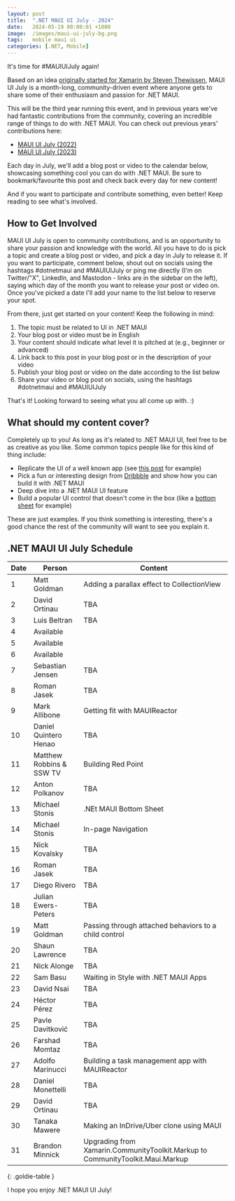 ```yaml
---
layout: post
title:  ".NET MAUI UI July - 2024"
date:   2024-05-19 00:00:01 +1000
image:  /images/maui-ui-july-bg.png
tags:   mobile maui ui
categories: [.NET, Mobile]
---
```


It's time for #MAUIUIJuly again!

Based on an idea [originally started for Xamarin by Steven Thewissen](https://thewissen.io/introducing-xamarin-ui-july/), MAUI UI July is a month-long, community-driven event where anyone gets to share some of their enthusiasm and passion for .NET MAUI.

This will be the third year running this event, and in previous years we've had fantastic contributions from the community, covering an incredible range of things to do with .NET MAUI. You can check out previous years' contributions here:

* [MAUI UI July (2022)](/posts/maui-ui-july)
* [MAUI UI July (2023)](/posts/maui-ui-july-23)

Each day in July, we'll add a blog post or video to the calendar below, showcasing something cool you can do with .NET MAUI. Be sure to bookmark/favourite this post and check back every day for new content!

And if you want to participate and contribute something, even better! Keep reading to see what's involved.

## How to Get Involved

MAUI UI July is open to community contributions, and is an opportunity to share your passion and knowledge with the world. All you have to do is pick a topic and create a blog post or video, and pick a day in July to release it. If you want to participate, comment below, shout out on socials using the hashtags #dotnetmaui and #MAUIUIJuly or ping me directly (I'm on Twitter/"X", LinkedIn, and Mastodon - links are in the sidebar on the left), saying which day of the month you want to release your post or video on. Once you've picked a date I'll add your name to the list below to reserve your spot.

From there, just get started on your content! Keep the following in mind:

1. The topic must be related to UI in .NET MAUI
2. Your blog post or video must be in English
3. Your content should indicate what level it is pitched at (e.g., beginner or advanced)
4. Link back to this post in your blog post or in the description of your video
5. Publish your blog post or video on the date according to the list below
6. Share your video or blog post on socials, using the hashtags #dotnetmaui and #MAUIUIJuly

That's it! Looking forward to seeing what you all come up with. :)

## What should my content cover?

Completely up to you! As long as it's related to .NET MAUI UI, feel free to be as creative as you like. Some common topics people like for this kind of thing include:

* Replicate the UI of a well known app (see [this post](/posts/outlook-clone) for example)
* Pick a fun or interesting design from [Dribbble](https://dribbble.com) and show how you can build it with .NET MAUI
* Deep dive into a .NET MAUI UI feature
* Build a popular UI control that doesn't come in the box (like a [bottom sheet](https://blogs.xgenoapps.com/post/2022/07/23/maui-bottom-sheet) for example)

These are just examples. If you think something is interesting, there's a good chance the rest of the community will want to see you explain it.


## .NET MAUI UI July Schedule

| Date | Person                   | Content                                                                        |
| ---- | ------------------------ | ------------------------------------------------------------------------------ |
| 1    | Matt Goldman             | Adding a parallax effect to CollectionView                                     |
| 2    | David Ortinau            | TBA                                                                            |
| 3    | Luis Beltran             | TBA                                                                            |
| 4    | Available                |                                                                                |
| 5    | Available                |                                                                                |
| 6    | Available                |                                                                                |
| 7    | Sebastian Jensen         | TBA                                                                            |
| 8    | Roman Jasek              | TBA                                                                            |
| 9    | Mark Allibone            | Getting fit with MAUIReactor                                                   |
| 10   | Daniel Quintero Henao    | TBA                                                                            |
| 11   | Matthew Robbins & SSW TV | Building Red Point                                                             |
| 12   | Anton Polkanov           | TBA                                                                            |
| 13   | Michael Stonis           | .NEt MAUI Bottom Sheet                                                         |
| 14   | Michael Stonis           | In-page Navigation                                                             |
| 15   | Nick Kovalsky            | TBA                                                                            |
| 16   | Roman Jasek              | TBA                                                                            |
| 17   | Diego Rivero             | TBA                                                                            |
| 18   | Julian Ewers-Peters      | TBA                                                                            |
| 19   | Matt Goldman             | Passing through attached behaviors to a child control                          |
| 20   | Shaun Lawrence           | TBA                                                                            |
| 21   | Nick Alonge              | TBA                                                                            |
| 22   | Sam Basu                 | Waiting in Style with .NET MAUI Apps                                           |
| 23   | David Nsai               | TBA                                                                            |
| 24   | Héctor Pérez             | TBA                                                                            |
| 25   | Pavle Davitković         | TBA                                                                            |
| 26   | Farshad Momtaz           | TBA                                                                            |
| 27   | Adolfo Marinucci         | Building a task management app with MAUIReactor                                |
| 28   | Daniel Monettelli        | TBA                                                                            |
| 29   | David Ortinau            | TBA                                                                            |
| 30   | Tanaka Mawere            | Making an InDrive/Uber clone using MAUI                                        |
| 31   | Brandon Minnick          | Upgrading from Xamarin.CommunityToolkit.Markup to CommunityToolkit.Maui.Markup |

{: .goldie-table }

I hope you enjoy .NET MAUI UI July!
